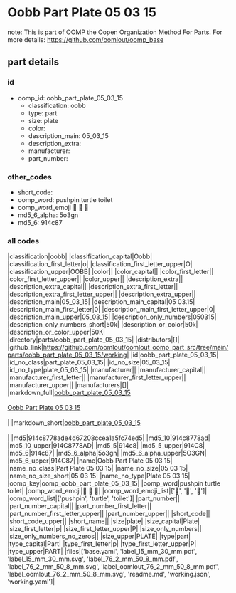 # Oobb Part Plate 05 03 15  

note: This is part of OOMP the Oopen Organization Method For Parts. For more details: https://github.com/oomlout/oomp_base

##  part details





### id
* oomp_id: oobb_part_plate_05_03_15
  * classification: oobb
  * type: part
  * size: plate
  * color: 
  * description_main: 05_03_15
  * description_extra: 
  * manufacturer: 
  * part_number: 

### other_codes
* short_code: 
* oomp_word: pushpin turtle toilet
* oomp_word_emoji :pushpin: :turtle: :toilet:
* md5_6_alpha: 5o3gn
* md5_6: 914c87

### all codes 
|classification|oobb|
|classification_capital|Oobb|
|classification_first_letter|o|
|classification_first_letter_upper|O|
|classification_upper|OOBB|
|color||
|color_capital||
|color_first_letter||
|color_first_letter_upper||
|color_upper||
|description_extra||
|description_extra_capital||
|description_extra_first_letter||
|description_extra_first_letter_upper||
|description_extra_upper||
|description_main|05_03_15|
|description_main_capital|05 03.15|
|description_main_first_letter|0|
|description_main_first_letter_upper|0|
|description_main_upper|05_03_15|
|description_only_numbers|050315|
|description_only_numbers_short|50k|
|description_or_color|50k|
|description_or_color_upper|50K|
|directory|parts/oobb_part_plate_05_03_15|
|distributors|[]|
|github_link|https://github.com/oomlout/oomlout_oomp_part_src/tree/main/parts/oobb_part_plate_05_03_15/working|
|id|oobb_part_plate_05_03_15|
|id_no_class|part_plate_05_03_15|
|id_no_size|05_03_15|
|id_no_type|plate_05_03_15|
|manufacturer||
|manufacturer_capital||
|manufacturer_first_letter||
|manufacturer_first_letter_upper||
|manufacturer_upper||
|manufacturers|[]|
|markdown_full|[oobb_part_plate_05_03_15](https://github.com/oomlout/oomlout_oomp_part_src/tree/main/parts/oobb_part_plate_05_03_15/working)<br>[](https://github.com/oomlout/oomlout_oomp_part_src/tree/main/parts/oobb_part_plate_05_03_15/working)<br>[Oobb Part Plate 05 03 15](https://github.com/oomlout/oomlout_oomp_part_src/tree/main/parts/oobb_part_plate_05_03_15/working)<br><br>|
|markdown_short|[oobb_part_plate_05_03_15](https://github.com/oomlout/oomlout_oomp_part_src/tree/main/parts/oobb_part_plate_05_03_15/working)<br><br>|
|md5|914c8778ade4d67208ccea1a5fc74ed5|
|md5_10|914c8778ad|
|md5_10_upper|914C8778AD|
|md5_5|914c8|
|md5_5_upper|914C8|
|md5_6|914c87|
|md5_6_alpha|5o3gn|
|md5_6_alpha_upper|5O3GN|
|md5_6_upper|914C87|
|name|Oobb Part Plate 05 03 15|
|name_no_class|Part Plate 05 03 15|
|name_no_size|05 03 15|
|name_no_size_short|05 03 15|
|name_no_type|Plate 05 03 15|
|oomp_key|oomp_oobb_part_plate_05_03_15|
|oomp_word|pushpin turtle toilet|
|oomp_word_emoji|:pushpin: :turtle: :toilet:|
|oomp_word_emoji_list|[':pushpin:', ':turtle:', ':toilet:']|
|oomp_word_list|['pushpin', 'turtle', 'toilet']|
|part_number||
|part_number_capital||
|part_number_first_letter||
|part_number_first_letter_upper||
|part_number_upper||
|short_code||
|short_code_upper||
|short_name||
|size|plate|
|size_capital|Plate|
|size_first_letter|p|
|size_first_letter_upper|P|
|size_only_numbers||
|size_only_numbers_no_zeros||
|size_upper|PLATE|
|type|part|
|type_capital|Part|
|type_first_letter|p|
|type_first_letter_upper|P|
|type_upper|PART|
|files|['base.yaml', 'label_15_mm_30_mm.pdf', 'label_15_mm_30_mm.svg', 'label_76_2_mm_50_8_mm.pdf', 'label_76_2_mm_50_8_mm.svg', 'label_oomlout_76_2_mm_50_8_mm.pdf', 'label_oomlout_76_2_mm_50_8_mm.svg', 'readme.md', 'working.json', 'working.yaml']|
